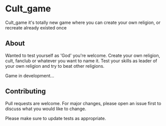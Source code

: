 # Cult_game

Cult_game it's totally new game where you can create your own religion, or recreate already existed once

## About 

Wanted to test yourself as 'God' you're welcome. Create your own religion, cult, fanclub or whatever you want to name it. Test your skills as leader of your own religion and try to beat other religions.

Game in development...

## Contributing

Pull requests are welcome. For major changes, please open an issue first to discuss what you would like to change.

Please make sure to update tests as appropriate. 

